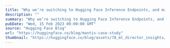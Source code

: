 ```yaml
---
title: "Why we’re switching to Hugging Face Inference Endpoints, and maybe you should too"
description: ""
summary: "Why we’re switching to Hugging Face Inference Endpoints, and maybe you should too Hugging Face recen..."
pubDate: "Wed, 15 Feb 2023 00:00:00 GMT"
source: "Hugging Face Blog"
url: "https://huggingface.co/blog/mantis-case-study"
thumbnail: "https://huggingface.co/blog/assets/78_ml_director_insights/mantis1.png"
---
```


